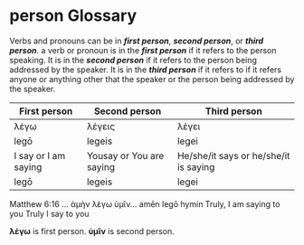 # person Glossary
Verbs and pronouns can be in ***first person***, ***second person***, or ***third person***.
a verb or pronoun is in the ***first person*** if it refers to the person speaking.
It is in the ***second person*** if it refers to the person being addressed by the speaker.
It is in the ***third person*** if it refers to if it refers anyone or anything other that the speaker or the person being addressed by the speaker.

 

| First person             | Second person             | Third person                           |
| ------------------------ | ------------------------- | -------------------------------------- |
| λέγω                     | λέγεις                    | λέγει                                  |
| legō                     | legeis                    | legei                                  |
| I say or I am saying     | Yousay or You are saying  | He/she/it says or  he/she/it is saying |
| legō                     | legeis                    | legei                                  |

Matthew 6:16  ... ἀμὴν    λέγω           ὑμῖν...
                  amēn    legō           hymin
                  Truly, I am saying     to you
                  Truly   I say          to you
                  
**λέγω** is first person. **ὑμῖν** is second person.   
                  
                  
                  
